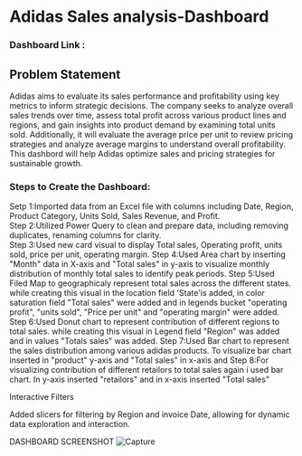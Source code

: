 # Adidas Sales analysis-Dashboard

### Dashboard Link : 
## Problem Statement

Adidas aims to evaluate its sales performance and profitability using key metrics to inform strategic decisions. The company seeks to analyze overall sales trends over time, assess total profit across various product lines and regions, and gain insights into product demand by examining total units sold. Additionally, it will evaluate the average price per unit to review pricing strategies and analyze average margins to understand overall profitability. This dashbord will help Adidas optimize sales and pricing strategies for sustainable growth.

### Steps to Create the Dashboard:

Setp 1:Imported data from an Excel file with columns including Date, Region, Product Category, Units Sold, Sales Revenue, and Profit.    
Step 2:Utilized Power Query to clean and prepare data, including removing duplicates, renaming columns for clarity.  
Step 3:Used new card visual to display Total sales, Operating profit, units sold, price per unit, operating margin.
Step 4:Used Area chart by inserting "Month" data in X-axis and "Total sales" in y-axis to visualize monthly distribution of monthly total sales to identify peak periods.
Step 5:Used Filed Map to geographicaly represent total sales across the different states. while creating this visual in the location field 'State'is added, in color saturation field "Total sales" were added and in legends bucket "operating profit", "units sold", "Price per unit" and "operating margin" were added.
Step 6:Used Donut chart to represent contribution of different regions to total sales. while creating this visual in Legend field "Region" was added and in values "Totals sales" was added.
Step 7:Used Bar chart to represent the sales distribution among various adidas products. To visualize bar chart inserted in "product" y-axis and "Total sales" in x-axis and 
Step 8:For visualizing contribution of different retailors to total sales again i used bar chart. In y-axis inserted "retailors" and in x-axis inserted "Total sales"

Interactive Filters

Added slicers for filtering by Region and invoice Date, allowing for dynamic data exploration and interaction.


DASHBOARD SCREENSHOT
![Capture](https://github.com/user-attachments/assets/b398d3c9-30ef-4e5d-8177-9050c96f2f8e)





